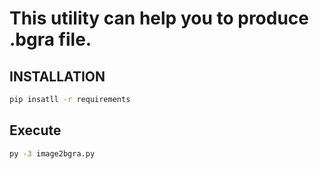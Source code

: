 # This utility can help you to produce .bgra file.

## INSTALLATION
```bash
pip insatll -r requirements
```

## Execute
```bash
py -3 image2bgra.py
```